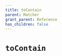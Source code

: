 ```yaml
---
title: toContain
parent: Matcher
grant_parent: Reference
has_children: false
---
```

# ```toContain```